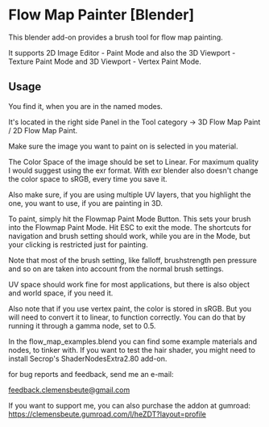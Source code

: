# Flow Map Painter [Blender]

This blender add-on provides a brush tool for flow map painting.

It supports 2D Image Editor - Paint Mode and also the 3D Viewport - Texture Paint Mode and 3D Viewport - Vertex Paint Mode.


## Usage
You find it, when you are in the named modes.

It's located in the right side Panel in the Tool category -> 3D Flow Map Paint / 2D Flow Map Paint.

Make sure the image you want to paint on is selected in you material.

The Color Space of the image should be set to Linear. For maximum quality I would suggest using the exr format. With exr blender also doesn't change the color space to sRGB, every time you save it.

Also make sure, if you are using multiple UV layers, that you highlight the one, you want to use, if you are painting in 3D.



To paint, simply hit the Flowmap Paint Mode Button. This sets your brush into the Flowmap Paint Mode. Hit ESC to exit the mode.
The shortcuts for navigation and brush setting should work, while you are in the Mode, but your clicking is restricted just for painting.

Note that most of the brush setting, like falloff, brushstrength pen pressure and so on are taken into account from the normal brush settings.



UV space should work fine for most applications, but there is also object and world space, if you need it.



Also note that if you use vertex paint, the color is stored in sRGB. But you will need to convert it to linear, to function correctly. You can do that by running it through a gamma node, set to 0.5.



In the flow_map_examples.blend you can find some example materials and nodes, to tinker with. If you want to test the hair shader, you might need to install Secrop's ShaderNodesExtra2.80 add-on.



for bug reports and feedback, send me an e-mail:

feedback.clemensbeute@gmail.com

If you want to support me, you can also purchase the addon at gumroad:  
https://clemensbeute.gumroad.com/l/heZDT?layout=profile
